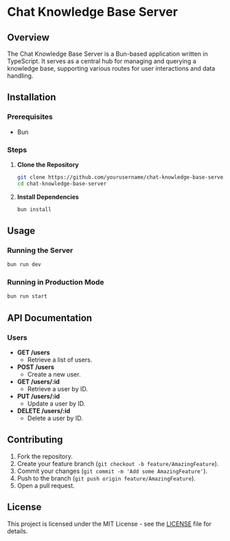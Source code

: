 # Chat Knowledge Base Server

## Overview
The Chat Knowledge Base Server is a Bun-based application written in TypeScript. It serves as a central hub for managing and querying a knowledge base, supporting various routes for user interactions and data handling.

## Installation

### Prerequisites
- Bun

### Steps
1. **Clone the Repository**
   ```bash
   git clone https://github.com/yourusername/chat-knowledge-base-server.git
   cd chat-knowledge-base-server
   ```

2. **Install Dependencies**
   ```bash
   bun install
   ```

## Usage

### Running the Server
```bash
bun run dev
```

### Running in Production Mode
```bash
bun run start
```

## API Documentation

### Users
- **GET /users**
  - Retrieve a list of users.
- **POST /users**
  - Create a new user.
- **GET /users/:id**
  - Retrieve a user by ID.
- **PUT /users/:id**
  - Update a user by ID.
- **DELETE /users/:id**
  - Delete a user by ID.

## Contributing
1. Fork the repository.
2. Create your feature branch (`git checkout -b feature/AmazingFeature`).
3. Commit your changes (`git commit -m 'Add some AmazingFeature'`).
4. Push to the branch (`git push origin feature/AmazingFeature`).
5. Open a pull request.

## License
This project is licensed under the MIT License - see the [LICENSE](LICENSE) file for details.
